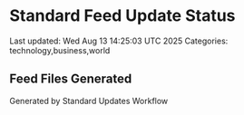 # Standard Feed Update Status
Last updated: Wed Aug 13 14:25:03 UTC 2025
Categories: technology,business,world

## Feed Files Generated

Generated by Standard Updates Workflow
